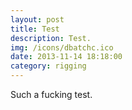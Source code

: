```yaml
---
layout: post
title: Test
description: Test.
img: /icons/dbatchc.ico
date: 2013-11-14 18:18:00
category: rigging
---
```

Such a fucking test.
